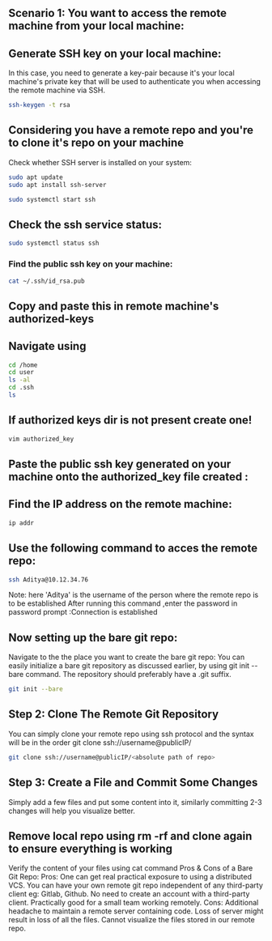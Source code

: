 ## Scenario 1: You want to access the remote machine from your local machine:
## Generate SSH key on your local machine:
In this case, you need to generate a key-pair because it's your local machine's private key that will be used to authenticate you when accessing the remote machine via SSH.
```bash
ssh-keygen -t rsa
```
## Considering you have a remote repo and you're to clone it's repo on your machine
Check whether SSH server is installed on your system:
```bash
sudo apt update
sudo apt install ssh-server
```
```bash
sudo systemctl start ssh
```
## Check the ssh service status:
```bash
sudo systemctl status ssh
```
### Find the public ssh key on your machine:
```bash
cat ~/.ssh/id_rsa.pub
```
## Copy and paste this in remote machine's authorized-keys
## Navigate using
```bash
cd /home
cd user
ls -al
cd .ssh
ls
```
## If authorized keys dir is not present create one!
```bash
vim authorized_key
```
## Paste the public ssh key generated on your machine onto the authorized_key file created :
## Find the IP address on the remote machine:
```bash
ip addr
```
## Use the following command to acces the remote repo:
```bash
ssh Aditya@10.12.34.76
```
Note: here 'Aditya' is the username of the person where the remote repo is to be established
After running this command ,enter the password in password prompt :Connection is established

## Now setting up the bare git repo:
Navigate to the the place you want to create the bare git repo:
You can easily initialize a bare git repository as discussed earlier, by using git init --bare command. The repository should preferably have a .git suffix.
```bash
git init --bare
```
## Step 2: Clone The Remote Git Repository
You can simply clone your remote repo using ssh protocol and the syntax will be in the order git clone ssh://username@publicIP/<absolute path of repo>
```bash
git clone ssh://username@publicIP/<absolute path of repo>
```
## Step 3: Create a File and Commit Some Changes
Simply add a few files and put some content into it, similarly committing 2-3 changes will help you visualize better.

## Remove local repo using rm -rf and clone again to ensure everything is working

Verify the content of your files using cat command
Pros & Cons of a Bare Git Repo:
Pros:
One can get real practical exposure to using a distributed VCS.
You can have your own remote git repo independent of any third-party client eg: Gitlab, Github.
No need to create an account with a third-party client.
Practically good for a small team working remotely.
Cons:
Additional headache to maintain a remote server containing code.
Loss of server might result in loss of all the files.
Cannot visualize the files stored in our remote repo.





